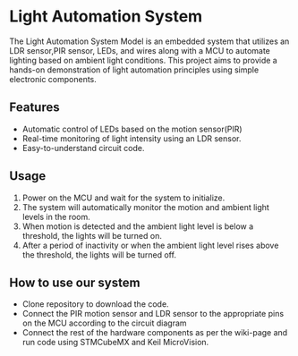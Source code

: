 # Light Automation System
The Light Automation System Model is an embedded system that utilizes an LDR sensor,PIR sensor, LEDs, and wires along with a MCU to automate lighting based on ambient light conditions. 
This project aims to provide a hands-on demonstration of light automation principles using simple electronic components.
## Features
- Automatic control of LEDs based on the motion sensor(PIR)
- Real-time monitoring of light intensity using an LDR sensor.
- Easy-to-understand circuit code. 

## Usage
1. Power on the MCU and wait for the system to initialize.
2. The system will automatically monitor the motion and ambient light levels in the room.
3. When motion is detected and the ambient light level is below a threshold, the lights will be turned on.
4. After a period of inactivity or when the ambient light level rises above the threshold, the lights will be turned off.

## How to use our system
- Clone repository to download the code.
- Connect the PIR motion sensor and LDR sensor to the appropriate pins on the MCU according to the circuit diagram
- Connect the rest of the hardware components as per the wiki-page and run code using STMCubeMX and Keil MicroVision.
